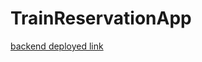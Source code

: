 # TrainReservationApp

[backend deployed link](https://trainreservationappbackend.up.railway.app/swagger-ui/index.html)
